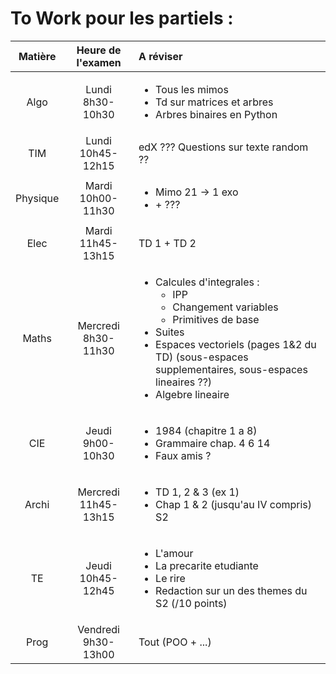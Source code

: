 # To Work pour les partiels : 

|  Matière |  Heure de l'examen | A réviser |
|:-:|:-:|:-|
|   Algo   |   Lundi 8h30-10h30  | <ul> <li> Tous les mimos </li> <li> Td sur matrices et arbres </li> <li> Arbres binaires en Python </li></ul> |
| TIM | Lundi 10h45-12h15 | edX ??? Questions sur texte random ?? |
| Physique | Mardi 10h00-11h30 | <ul> <li> Mimo 21 -> 1 exo </li> <li> + ??? </li> </ul> |
| Elec | Mardi 11h45-13h15 | TD 1 + TD 2 |
| Maths | Mercredi 8h30-11h30 | <ul><li>Calcules d'integrales : <ul> <li> IPP </li> <li> Changement variables</li> <li>Primitives de base</li> </ul></li><li>Suites</li><li>Espaces vectoriels (pages 1&2 du TD) (sous-espaces supplementaires, sous-espaces lineaires ??)</li> <li>Algebre lineaire</li> </ul> |
| CIE | Jeudi 9h00-10h30 | <ul><li>1984 (chapitre 1 a 8)</li><li>Grammaire chap. 4 6 14</li><li>Faux amis ?</li></ul>|
| Archi | Mercredi 11h45-13h15 | <ul><li> TD 1, 2 & 3 (ex 1) </li> <li>Chap 1 & 2 (jusqu'au IV compris) S2 </li></ul> |
| TE | Jeudi 10h45-12h45 | <ul><li>L'amour</li><li>La precarite etudiante</li><li>Le rire</li><li>Redaction sur un des themes du S2 (/10 points)</li></ul> |
| Prog | Vendredi 9h30-13h00 | Tout (POO + ...) |
